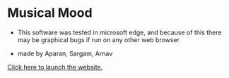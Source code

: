 # Musical Mood

- This software was tested in microsoft edge, and because of this there may be graphical bugs if run on any other web browser


- made by Aparan, Sargam, Arnav

[Click here to launch the website.](https://arnavdesai-202.github.io/)
